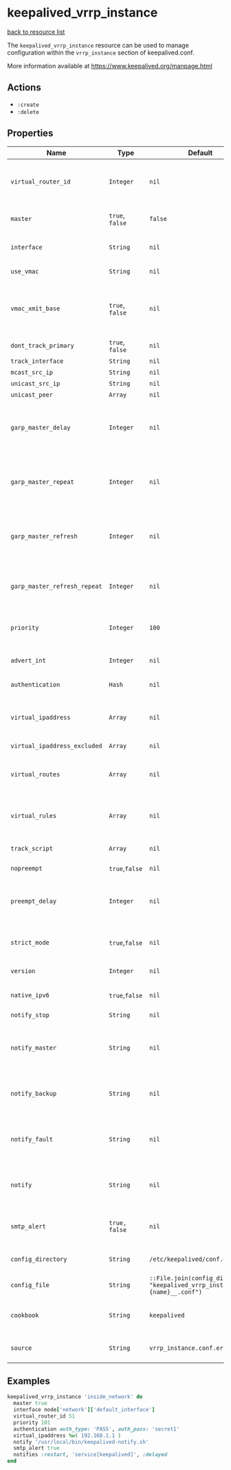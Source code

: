 # keepalived_vrrp_instance

[back to resource list](https://github.com/sous-chefs/keepalived#resources)

The `keepalived_vrrp_instance` resource can be used to manage configuration within the `vrrp_instance` section of keepalived.conf.

More information available at <https://www.keepalived.org/manpage.html>

## Actions

- `:create`
- `:delete`

## Properties

| Name                         | Type            | Default                                                                     | Description                                                                    | Allowed Values                          |
|------------------------------|-----------------|-----------------------------------------------------------------------------|--------------------------------------------------------------------------------|-----------------------------------------|
| `virtual_router_id`          | `Integer`       | `nil`                                                                       | (required) used to differentiate multiple instances of vrrpd                   | `0` to `255`                            |
| `master`                     | `true`, `false` | `false`                                                                     | Initial state, MASTER or BACKUP                                                |                                         |
| `interface`                  | `String`        | `nil`                                                                       | interface for inside_network, bound by vrrp                                    |                                         |
| `use_vmac`                   | `String`        | `nil`                                                                       | Use VRRP Virtual MAC                                                           |                                         |
| `vmac_xmit_base`             | `true`, `false` | `nil`                                                                       | Send/Recv VRRP messages from base interface instead of vmac interface          |                                         |
| `dont_track_primary`         | `true`, `false` | `nil`                                                                       | Ignore VRRP interface faults                                                   |                                         |
| `track_interface`            | `String`        | `nil`                                                                       | See ManPage                                                                    |                                         |
| `mcast_src_ip`               | `String`        | `nil`                                                                       | See ManPage                                                                    |                                         |
| `unicast_src_ip`             | `String`        | `nil`                                                                       | See ManPage                                                                    |                                         |
| `unicast_peer`               | `Array`         | `nil`                                                                       | See ManPage                                                                    |                                         |
| `garp_master_delay`          | `Integer`       | `nil`                                                                       | delay for second set of gratuitous ARPs after transition to MASTER.            |                                         |
| `garp_master_repeat`         | `Integer`       | `nil`                                                                       | number of gratuitous ARP messages to send at a time after transition to MASTER |                                         |
| `garp_master_refresh`        | `Integer`       | `nil`                                                                       | minimum time interval for refreshing gratuitous ARPs while MASTER              |                                         |
| `garp_master_refresh_repeat` | `Integer`       | `nil`                                                                       | number of gratuitous ARP messages to send at a time while MASTER               |                                         |
| `priority`                   | `Integer`       | `100`                                                                       | for electing MASTER, highest priority wins                                     | `0` up to `255`                         |
| `advert_int`                 | `Integer`       | `nil`                                                                       | VRRP Advert interval in seconds                                                |                                         |
| `authentication`             | `Hash`          | `nil`                                                                       | See Manpage                                                                    | `:auth_type`,`:auth_pass` Note: Symbols |
| `virtual_ipaddress`          | `Array`         | `nil`                                                                       | addresses add or del on change to MASTER, to BACKUP                            |                                         |
| `virtual_ipaddress_excluded` | `Array`         | `nil`                                                                       | See ManPage                                                                    |                                         |
| `virtual_routes`             | `Array`         | `nil`                                                                       | routes add or del when changing to MASTER, to BACKUP                           |                                         |
| `virtual_rules`              | `Array`         | `nil`                                                                       | rules add or del when changing to MASTER, to BACKUP                            |                                         |
| `track_script`               | `Array`         | `nil`                                                                       | add a tracking script to the sync group                                        |                                         |
| `nopreempt`                  | `true`,`false`  | `nil`                                                                       | See ManPage                                                                    |                                         |
| `preempt_delay`              | `Integer`       | `nil`                                                                       | Seconds after startup or seeing a lower priority master until preemption       | `0` to `1000`                           |
| `strict_mode`                | `true`,`false`  | `nil`                                                                       | Enforce strict VRRP protocol compliance                                        |                                         |
| `version`                    | `Integer`       | `nil`                                                                       | VRRP version to run on interface                                               | `2`,`3`                                 |
| `native_ipv6`                | `true`,`false`  | `nil`                                                                       | force instance to use IPv6                                                     |                                         |
| `notify_stop`                | `String`        | `nil`                                                                       | executed when stopping vrrp                                                    |                                         |
| `notify_master`              | `String`        | `nil`                                                                       | Script to run for notifications when transitioning to state of master          |                                         |
| `notify_backup`              | `String`        | `nil`                                                                       | Script to run for notifications when transitioning to state of backup          |                                         |
| `notify_fault`               | `String`        | `nil`                                                                       | Script to run for notifications when transitioning to state of fault           |                                         |
| `notify`                     | `String`        | `nil`                                                                       | Script to run for notifications when any transition of state happens           |                                         |
| `smtp_alert`                 | `true, false`   | `nil`                                                                       | Send email notification during state transition                                |                                         |
| `config_directory`           | `String`        | `/etc/keepalived/conf.d`                                                    | directory for the config file to reside in                                     |                                         |
| `config_file`                | `String`        | `::File.join(config_directory, "keepalived_vrrp_instance__#{name}__.conf")` | full path to the config file                                                   |                                         |
| `cookbook`                   | `String`        | `keepalived`                                                                | Which cookbook to look in for the template                                     |                                         |
| `source`                     | `String`        | `vrrp_instance.conf.erb`                                                    | Name of the template to render                                                 |                                         |

## Examples

```ruby
keepalived_vrrp_instance 'inside_network' do
  master true
  interface node['network']['default_interface']
  virtual_router_id 51
  priority 101
  authentication auth_type: 'PASS', auth_pass: 'secret1'
  virtual_ipaddress %w( 192.168.1.1 )
  notify '/usr/local/bin/keepalived-notify.sh'
  smtp_alert true
  notifies :restart, 'service[keepalived]', :delayed
end
```
